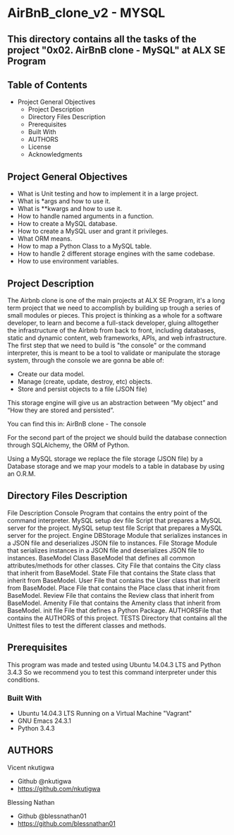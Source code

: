 # AirBnB_clone_v2 - MYSQL
## This directory contains all the tasks of the project "0x02. AirBnB clone - MySQL" at ALX SE Program

## Table of Contents
- Project General Objectives
  - Project Description
  - Directory Files Description
  - Prerequisites
  - Built With
  - AUTHORS
  - License
  - Acknowledgments
## Project General Objectives
- What is Unit testing and how to implement it in a large project.
- What is *args and how to use it.
- What is **kwargs and how to use it.
- How to handle named arguments in a function.
- How to create a MySQL database.
- How to create a MySQL user and grant it privileges.
- What ORM means.
- How to map a Python Class to a MySQL table.
- How to handle 2 different storage engines with the same codebase.
- How to use environment variables.
## Project Description
The Airbnb clone is one of the main projects at ALX SE Program, it's a long term project that we need to accomplish by building up trough a series of small modules or pieces. This project is thinking as a whole for a software developer, to learn and become a full-stack developer, gluing alltogether the infrastructure of the Airbnb from back to front, including databases, static and dynamic content, web frameworks, APIs, and web infrastructure. The first step that we need to build is "the console" or the command interpreter, this is meant to be a tool to validate or manipulate the storage system, through the console we are gonna be able of:

- Create our data model.
- Manage (create, update, destroy, etc) objects.
- Store and persist objects to a file (JSON file)

This storage engine will give us an abstraction between “My object” and “How they are stored and persisted”.

You can find this in: AirBnB clone - The console

For the second part of the project we should build the database connection through SQLAlchemy, the ORM of Python.

Using a MySQL storage we replace the file storage (JSON file) by a Database storage and we map your models to a table in database by using an O.R.M.

## Directory Files Description
File	Description
Console	Program that contains the entry point of the command interpreter.
MySQL setup dev file	Script that prepares a MySQL server for the project.
MySQL setup test file	Script that prepares a MySQL server for the project.
Engine DBStorage	Module that serializes instances in a JSON file and deserializes JSON file to instances.
File Storage	Module that serializes instances in a JSON file and deserializes JSON file to instances.
BaseModel	Class BaseModel that defines all common attributes/methods for other classes.
City	File that contains the City class that inherit from BaseModel.
State	File that contains the State class that inherit from BaseModel.
User	File that contains the User class that inherit from BaseModel.
Place	File that contains the Place class that inherit from BaseModel.
Review	File that contains the Review class that inherit from BaseModel.
Amenity	File that contains the Amenity class that inherit from BaseModel.
init file	File that defines a Python Package.
AUTHORSFile that contains the AUTHORS of this project.
TESTS	Directory that contains all the Unittest files to test the different classes and methods.
## Prerequisites
This program was made and tested using Ubuntu 14.04.3 LTS and Python 3.4.3 So we recommend you to test this command interpreter under this conditions.

### Built With
- Ubuntu 14.04.3 LTS Running on a Virtual Machine "Vagrant"
- GNU Emacs 24.3.1
- Python 3.4.3
## AUTHORS
Vicent nkutigwa
- Github @nkutigwa
- https://github.com/nkutigwa


Blessing Nathan
- Github @blessnathan01
- https://github.com/blessnathan01

